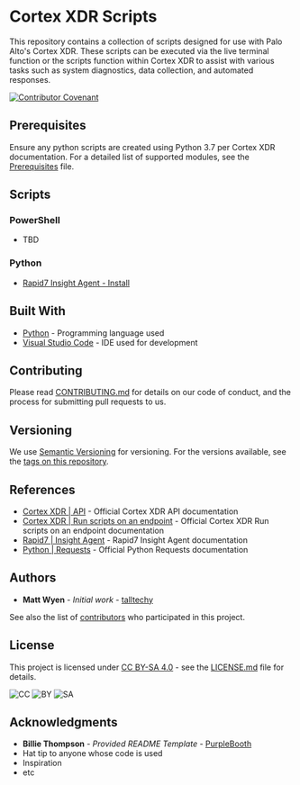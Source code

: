 # Cortex XDR Scripts

This repository contains a collection of scripts designed for use with Palo Alto's Cortex XDR. These scripts can be executed via the live terminal function or the scripts function within Cortex XDR to assist with various tasks such as system diagnostics, data collection, and automated responses.

[![Contributor Covenant](https://img.shields.io/badge/Contributor%20Covenant-2.1-4baaaa.svg)](code_of_conduct.md)

## Prerequisites

Ensure any python scripts are created using Python 3.7 per Cortex XDR documentation. For a detailed list of supported modules, see the [Prerequisites](PREREQUISITES.md) file.

## Scripts

### PowerShell

- TBD

### Python

- [Rapid7 Insight Agent - Install](python/rapid7/rapid7_insight_agent_install.md)

## Built With

- [Python](https://www.python.org/) - Programming language used
- [Visual Studio Code](https://code.visualstudio.com/) - IDE used for development

## Contributing

Please read [CONTRIBUTING.md](CONTRIBUTING.md) for details on our code of conduct, and the process for submitting pull requests to us.

## Versioning

We use [Semantic Versioning](http://semver.org/) for versioning. For the versions available, see the [tags on this repository](../../tags).

## References

- [Cortex XDR | API](https://docs.paloaltonetworks.com/cortex/cortex-xdr/cortex-xdr-api.html) - Official Cortex XDR API documentation
- [Cortex XDR | Run scripts on an endpoint](https://docs-cortex.paloaltonetworks.com/r/Cortex-XDR/Cortex-XDR-Documentation/Run-scripts-on-an-endpoint) - Official Cortex XDR Run scripts on an endpoint documentation
- [Rapid7 | Insight Agent](https://docs.rapid7.com/insight-agent/) - Rapid7 Insight Agent documentation
- [Python | Requests](https://docs.python-requests.org/en/master/) - Official Python Requests documentation

## Authors

- **Matt Wyen** - *Initial work* - [talltechy](https://github.com/talltechy)

See also the list of [contributors](../../contributors) who participated in this project.

## License

This project is licensed under [CC BY-SA 4.0](https://creativecommons.org/licenses/by-sa/4.0/?ref=chooser-v1) - see the [LICENSE.md](LICENSE.md) file for details.

![CC](https://mirrors.creativecommons.org/presskit/icons/cc.svg?ref=chooser-v1)
![BY](https://mirrors.creativecommons.org/presskit/icons/by.svg?ref=chooser-v1)
![SA](https://mirrors.creativecommons.org/presskit/icons/sa.svg?ref=chooser-v1)

## Acknowledgments

- **Billie Thompson** - *Provided README Template* -
    [PurpleBooth](https://github.com/PurpleBooth)
- Hat tip to anyone whose code is used
- Inspiration
- etc
